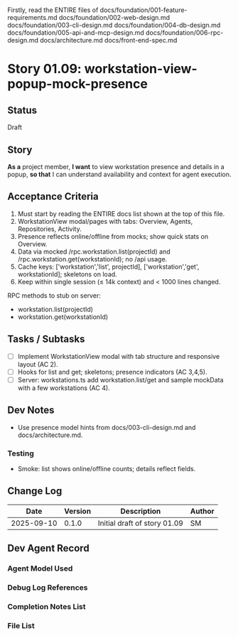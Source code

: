 # <!-- Powered by BMAD™ Core -->

Firstly, read the ENTIRE files of 
docs/foundation/001-feature-requirements.md
docs/foundation/002-web-design.md
docs/foundation/003-cli-design.md
docs/foundation/004-db-design.md
docs/foundation/005-api-and-mcp-design.md
docs/foundation/006-rpc-design.md
docs/architecture.md
docs/front-end-spec.md

# Story 01.09: workstation-view-popup-mock-presence

## Status
Draft

## Story
**As a** project member,
**I want** to view workstation presence and details in a popup,
**so that** I can understand availability and context for agent execution.

## Acceptance Criteria
1) Must start by reading the ENTIRE docs list shown at the top of this file.
2) WorkstationView modal/pages with tabs: Overview, Agents, Repositories, Activity.
3) Presence reflects online/offline from mocks; show quick stats on Overview.
4) Data via mocked /rpc.workstation.list(projectId) and /rpc.workstation.get(workstationId); no /api usage.
5) Cache keys: ['workstation','list', projectId], ['workstation','get', workstationId]; skeletons on load.
6) Keep within single session (≤ 14k context) and < 1000 lines changed.

RPC methods to stub on server:
- workstation.list(projectId)
- workstation.get(workstationId)

## Tasks / Subtasks
- [ ] Implement WorkstationView modal with tab structure and responsive layout (AC 2).
- [ ] Hooks for list and get; skeletons; presence indicators (AC 3,4,5).
- [ ] Server: workstations.ts add workstation.list/get and sample mockData with a few workstations (AC 4).

## Dev Notes
- Use presence model hints from docs/003-cli-design.md and docs/architecture.md.

### Testing
- Smoke: list shows online/offline counts; details reflect fields.

## Change Log
| Date       | Version | Description                      | Author |
|------------|---------|----------------------------------|--------|
| 2025-09-10 | 0.1.0   | Initial draft of story 01.09     | SM     |

## Dev Agent Record
### Agent Model Used

### Debug Log References

### Completion Notes List

### File List

